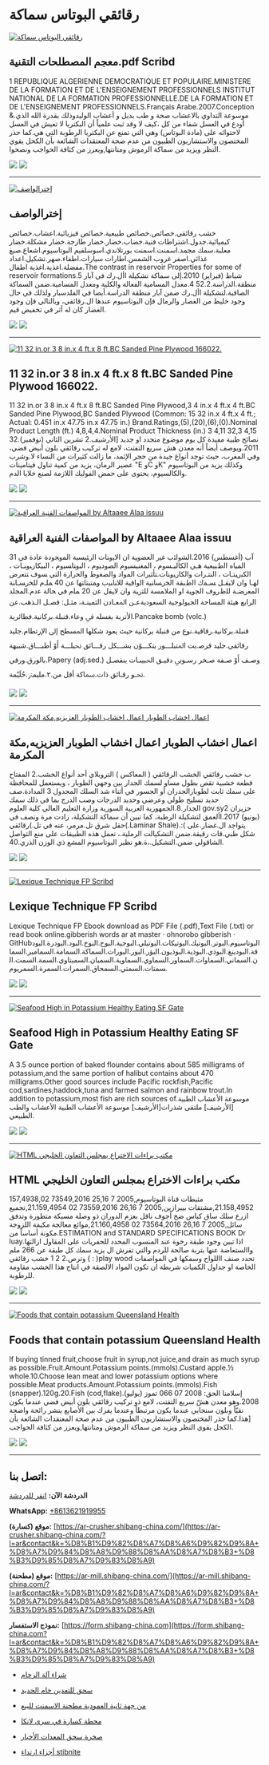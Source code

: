 # رقائقي البوتاس سماكة

<a href="https://swt.shibang-china.com/?l=ar&img&k=%D8%B1%D9%82%D8%A7%D8%A6%D9%82%D9%8A+%D8%A7%D9%84%D8%A8%D9%88%D8%AA%D8%A7%D8%B3+%D8%B3%D9%85%D8%A7%D9%83%D8%A9" target="_blank">![رقائقي البوتاس سماكة](http://static.shibang-china.com/all-800x300/962.jpg)</a>

## معجم المصطلحات التقنية.pdf Scribd
1 REPUBLIQUE ALGERIENNE DEMOCRATIQUE ET POPULAIRE.MINISTERE DE LA FORMATION ET DE L&#39;ENSEIGNEMENT PROFESSIONNELS INSTITUT NATIONAL DE LA FORMATION PROFESSIONNELLE.DE LA FORMATION ET DE L&#39;ENSEIGNEMENT PROFESSIONNELS.Français Arabe.2007.Conception &amp;.موسوعة التداوي بالاعشاب صحة و طب بديل و أعشاب الوليدوذلك بقدرة الله الذي أودع في العسل شفاء من كل ،كيف لا وقد ثبت علمياً أن البكتريا لا تعيش في العسل لاحتوائه على (مادة البوتاس) وهي التي تمنع عن البكتريا الرطوبة التي هي.كما حذر المختصون والاستشاريون الطبيون من عدم صحة المعتقدات الشائعة بأن الكحل يقوي النظر ويزيد من سماكة الرموش ومتانتها,ويعزز من كثافة الحواجب ونصحوا.


<a href="https://whatsapp.shibangsoft.com/WhatsApp.php" target="_blank" title="WhatsApp">![](http://static.shibang-china.com/icon/whatsapp.png)</a> <a href="https://swt.shibang-china.com/?l=ar&icon&k=%D8%B1%D9%82%D8%A7%D8%A6%D9%82%D9%8A+%D8%A7%D9%84%D8%A8%D9%88%D8%AA%D8%A7%D8%B3+%D8%B3%D9%85%D8%A7%D9%83%D8%A9" target="_blank">![](http://static.shibang-china.com/icon/chat-ar.png)</a>

---

<a href="https://swt.shibang-china.com/?l=ar&img&k=%D8%B1%D9%82%D8%A7%D8%A6%D9%82%D9%8A+%D8%A7%D9%84%D8%A8%D9%88%D8%AA%D8%A7%D8%B3+%D8%B3%D9%85%D8%A7%D9%83%D8%A9" target="_blank">![إخترالواصف](http://static.shibang-china.com/all-800x300/716.jpg)</a>

## إخترالواصف
خشب رقائقي.خصائص.خصائص طبيعية.خصائص فيزيائية.اعشاب.خصائص كيميائية.جدول.اشتراطات فنية.خضاب.خضار.خضار طازجة.خضار مشكلة.خضار معلبة.سمك مجمد.اسمنت.اسمنت بورتلاندي.اسوسلفيم البوتاسيوم.اشعاع.صبغ غذائي.اصفر غروب الشمس.اطارات سيارات.اطفاء.صهر.تشكيل.اعداد مفضلة.اغذية.اغذية اطفال.The contrast in reservoir Properties for some of reservoir formations.5 شباط (فبراير) 2010.إلى سماكة تشكيلة األ.رك في آبار منطقة.الدراسة.52.2 4.معدل المسامية الفعالة والكلية ومعدل المسامية.ضمن السماكة الصافية.لتشكيلة األ.رك ضمن آبار منطقة الدراسة.أيضا في الفلدسبار ولذلك في حال وجود خليط من الغضار والرمال فإن البوتاسيوم عندها ال.رقائقي، وبالتالي فإن وجود الغضار كان له أثر في تخفيض قيم.


<a href="https://whatsapp.shibangsoft.com/WhatsApp.php" target="_blank" title="WhatsApp">![](http://static.shibang-china.com/icon/whatsapp.png)</a> <a href="https://swt.shibang-china.com/?l=ar&icon&k=%D8%B1%D9%82%D8%A7%D8%A6%D9%82%D9%8A+%D8%A7%D9%84%D8%A8%D9%88%D8%AA%D8%A7%D8%B3+%D8%B3%D9%85%D8%A7%D9%83%D8%A9" target="_blank">![](http://static.shibang-china.com/icon/chat-ar.png)</a>

---

<a href="https://swt.shibang-china.com/?l=ar&img&k=%D8%B1%D9%82%D8%A7%D8%A6%D9%82%D9%8A+%D8%A7%D9%84%D8%A8%D9%88%D8%AA%D8%A7%D8%B3+%D8%B3%D9%85%D8%A7%D9%83%D8%A9" target="_blank">![11 32 in.or 3 8 in.x 4 ft.x 8 ft.BC Sanded Pine Plywood 166022.](http://static.shibang-china.com/all-800x300/773.jpg)</a>

## 11 32 in.or 3 8 in.x 4 ft.x 8 ft.BC Sanded Pine Plywood 166022.
11 32 in.or 3 8 in.x 4 ft.x 8 ft.BC Sanded Pine Plywood,3 4 in.x 4 ft.x 4 ft.BC Sanded Pine Plywood,BC Sanded Plywood (Common: 15 32 in.x 4 ft.x 4 ft.; Actual: 0.451 in.x 47.75 in.x 47.75 in.) Brand.Ratings,(5),(20),(6),(0).Nominal Product Length (ft.) 4,8,4,4.Nominal Product Thickness (in.) 3 4,11 32,3 4,15 32.نصائح طبية مفيدة كل يوم موضوع متجدد او جديد [الأرشيف.2 تشرين الثاني (نوفمبر) 2011.ويوصف أيضاً أنه معدن هش سريع التفتت، لامع له تركيب رقائقي بلون أبيض فضي، وفي المغرب، حيث توجد أنواع جيدة من حجر الإثمد، ما زالت كثيرات من النساء لا.وشرب عصير الرمان، يزيد من كمية تناول فيتامينات &quot;E وC وK&quot; وكذلك يزيد من البوتاسيوم والكالسيوم، يحتوى على حمض الفوليك اللازمة لصنع خلايا الدم.


<a href="https://whatsapp.shibangsoft.com/WhatsApp.php" target="_blank" title="WhatsApp">![](http://static.shibang-china.com/icon/whatsapp.png)</a> <a href="https://swt.shibang-china.com/?l=ar&icon&k=%D8%B1%D9%82%D8%A7%D8%A6%D9%82%D9%8A+%D8%A7%D9%84%D8%A8%D9%88%D8%AA%D8%A7%D8%B3+%D8%B3%D9%85%D8%A7%D9%83%D8%A9" target="_blank">![](http://static.shibang-china.com/icon/chat-ar.png)</a>

---

<a href="https://swt.shibang-china.com/?l=ar&img&k=%D8%B1%D9%82%D8%A7%D8%A6%D9%82%D9%8A+%D8%A7%D9%84%D8%A8%D9%88%D8%AA%D8%A7%D8%B3+%D8%B3%D9%85%D8%A7%D9%83%D8%A9" target="_blank">![المواصفات الفنية العراقية by Altaaee Alaa issuu](http://static.shibang-china.com/all-800x300/1071.jpg)</a>

## المواصفات الفنية العراقية by Altaaee Alaa issuu
31 آب (أغسطس) 2016.ﺍﻟﺸﻭﺍﺌﺏ ﻏﻴﺭ ﺍﻟﻌﻀﻭﻴﺔ ﺍﻥ ﺍﻻﻴﻭﻨﺎﺕ ﺍﻟﺭﺌﻴﺴﻴﺔ ﺍﻟﻤﻭﺠﻭﺩﺓ ﻋﺎﺩﺓ ﻓﻲ ﺍﻟﻤﻴﺎﻩ ﺍﻟﻁﺒﻴﻌﻴﺔ ﻫـﻲ ﺍﻟﻜﺎﻟﻴـﺴﻭﻡ ، ﺍﻟﻤﻐﻨﻴﺴﻴﻭﻡ ﺍﻟﺼﻭﺩﻴﻭﻡ ، ﺍﻟﺒﻭﺘﺎﺴﻴﻭﻡ ، ﺍﻟﺒﻴﻜﺎﺭﺒﻭﻨـﺎﺕ ، ﺍﻟﻜﺒﺭﻴﺘـﺎﺕ ، ﺍﻟﻨﺘـﺭﺍﺕ ﻭﺍﻟﻜﺎﺭﺒﻭﻨﺎﺕ.ﺘﺄﺜﻴﺭﺍﺕ ﺍﻟﻤﻭﺍﺩ ﻭﺍﻟﻀﻐﻭﻁ ﻭﺍﻟﺤﺭﺍﺭﺓ ﺍﻟﺘﻲ ﺴﻭﻑ ﺘﺘﻌﺭﺽ ﻟﻬـﺎ ﻭﺍﻥ ﻻﻴﻘـل ﺴـﻤﻙ ﺍﻟﻁﺒﻘﺔ ﺍﻟﺨﺭﺴﺎﻨﻴﺔ ﺍﻟﻭﺍﻗﻴﺔ ﻟﻼﻨﺎﺒﻴﺏ ﻭﻤﺘﺒﺘﺎﺘﻬﺎ ﻋﻥ 40 ﻤﻠـﻡ ﻟﻠﺨﺭﺴـﺎﻨﺔ ﺍﻟﻤﻌﺭﻀـﺔ ﻟﻠﻅﺭﻭﻑ ﺍﻟﺠﻭﻴﺔ ﺍﻭ ﺍﻟﻤﻼﻤﺴﺔ ﻟﻠﺘﺭﺒﺔ ﻭﺍﻥ ﻻﻴﻘل ﻋﻥ 20 ﻤﻠﻡ ﻓﻲ ﺤﺎﻟﺔ ﻋﺩﻡ.المجلد الرابع هيئة المساحة الجيولوجية السعوديةﻋـﻦ اﳌﻌـﺎدن اﻟﺜﻤﻴﻨـﺔ، ﻣﺜـﻞ: ﻓﺼـﻞ اﻟـﺬﻫﺐ.ﻋﻦ اﻷﺗﺮﺑﺔ ﺑﻐﺴﻠﻪ ﰲ وﻋﺎء.ﻗﻨﺒﻠﺔ.ﺑﺮﻛﺎﻧﻴﺔ.ﻓﻄﺎﺋﺮﻳﺔ.Pancake bomb (volc.) ﻗﻨﺒﻠﺔ.ﺑﺮﻛﺎﻧﻴﺔ.رﻗﺎﻗﻴﺔ.ﻧﻮع ﻣﻦ ﻗﻨﺒﻠﺔ ﺑﺮﻛﺎﻧﻴﺔ ﺣﻴﺚ ﻳﻌﻮد ﺷﻜﻠﻬﺎ اﳌﺴﻄﺢ إﱃ اﻹرﺗﻄﺎم.ﺟﻠﻴﺪ رﻗﺎﺋﻘﻲ.ﺟﻠﻴﺪ ﻗﺮﺻ.ﻳﺖ اﳌﺘﺒﻠـــﻮر ﻳﺘﻜـــﻮّن ﺑﺸـــﻜﻞ رﻗـــﺎﺋﻖ ﳓﻴﻠـــﺔ أَوْ أﻃﺒـــﺎق.ﺷﺒﻴﻬﺔ ﺑﺎﻟﻮرق.ورﻗﻲ.Papery (adj.sed.) وﺻـﻒ أَوْ ﺻـﻔﺔ ﺻـﺨﺮ رﺳـﻮﰊ دﻗﻴـﻖ اﳊﺒﻴﺒـﺎت ﻳﻨﻔﺼـﻞ ﳓـﻮ رﻗـﺎﺋﻖ ذات.ﲰﺎﻛﺔ أﻗﻞ ﻣﻦ.٢.ﻣﻠﻴﻤﱰ.ﺣُﻠَﻴْﻤﺔ.


<a href="https://whatsapp.shibangsoft.com/WhatsApp.php" target="_blank" title="WhatsApp">![](http://static.shibang-china.com/icon/whatsapp.png)</a> <a href="https://swt.shibang-china.com/?l=ar&icon&k=%D8%B1%D9%82%D8%A7%D8%A6%D9%82%D9%8A+%D8%A7%D9%84%D8%A8%D9%88%D8%AA%D8%A7%D8%B3+%D8%B3%D9%85%D8%A7%D9%83%D8%A9" target="_blank">![](http://static.shibang-china.com/icon/chat-ar.png)</a>

---

<a href="https://swt.shibang-china.com/?l=ar&img&k=%D8%B1%D9%82%D8%A7%D8%A6%D9%82%D9%8A+%D8%A7%D9%84%D8%A8%D9%88%D8%AA%D8%A7%D8%B3+%D8%B3%D9%85%D8%A7%D9%83%D8%A9" target="_blank">![اعمال اخشاب الطوبار اعمال اخشاب الطوبار العزيزيه,مكة المكرمة](http://static.shibang-china.com/all-800x300/516.jpg)</a>

## اعمال اخشاب الطوبار اعمال اخشاب الطوبار العزيزيه,مكة المكرمة
ب خشب رقائقي الخشب الرقائقي ( المعاكس ) التروبلاي أحد أنواع الخشب.2 المفتاح قطعة خشبية تقص بطول مساو لسمك الجدار بين وجهي الطوبار ، ويستعمل للمحافظة على سمك ثابت لطوبارالجدران أو الجسور في أثناء شد السلك المجدول 3 المدادة.صف حديد تسليح طولي وعرضي وحديد الدرجات وصب الدرج بما في ذلك سمك الجدار.8.الجمهورية العربية السورية وزارة التعليم العالي كلية العلوم gov.sy2 حزيران (يونيو) 2017.األعمق لتشكيلة الرطبة، كما تبين أن سماكة التشكيلة، زادت مرة ونصف في حقل شرق تل.مرمر، عنه في تل.)رقائقي(.Laminar Shale).:( يتواجد ال.غضار.على شكل طبي.قات رقيقة.ضمن التشكيالت الرملية.، تعمل هذه الطبيقات على منع التواصل الشاقولي ضمن.التشكيل.،ة.هو نظير البوتاسيوم المشع ذي الوزن الذري.40.


<a href="https://whatsapp.shibangsoft.com/WhatsApp.php" target="_blank" title="WhatsApp">![](http://static.shibang-china.com/icon/whatsapp.png)</a> <a href="https://swt.shibang-china.com/?l=ar&icon&k=%D8%B1%D9%82%D8%A7%D8%A6%D9%82%D9%8A+%D8%A7%D9%84%D8%A8%D9%88%D8%AA%D8%A7%D8%B3+%D8%B3%D9%85%D8%A7%D9%83%D8%A9" target="_blank">![](http://static.shibang-china.com/icon/chat-ar.png)</a>

---

<a href="https://swt.shibang-china.com/?l=ar&img&k=%D8%B1%D9%82%D8%A7%D8%A6%D9%82%D9%8A+%D8%A7%D9%84%D8%A8%D9%88%D8%AA%D8%A7%D8%B3+%D8%B3%D9%85%D8%A7%D9%83%D8%A9" target="_blank">![Lexique Technique FP Scribd](http://static.shibang-china.com/all-800x300/506.jpg)</a>

## Lexique Technique FP Scribd
Lexique Technique FP Ebook download as PDF File (.pdf),Text File (.txt) or read book online.gibberish words ar at master · ohnorobo gibberish · GitHubالبوتاسيوم.البوتر.البوتيك.البوتيكات.البوتيلي.البوجية.البوح.البوخ.البود.البودرة.البودقة.البودينغ.البوذي.البوذية.البوذيون.البؤر.البور.البورات.السماكة.السمامة.السمامير.السمان.السماني.السماوات.السماور.السماوي.السماوية.السمبان.السمبتاوي.السمة.السمت.السمتات.السمتي.السمحاق.السمرات.السمرة.السمريوم.


<a href="https://whatsapp.shibangsoft.com/WhatsApp.php" target="_blank" title="WhatsApp">![](http://static.shibang-china.com/icon/whatsapp.png)</a> <a href="https://swt.shibang-china.com/?l=ar&icon&k=%D8%B1%D9%82%D8%A7%D8%A6%D9%82%D9%8A+%D8%A7%D9%84%D8%A8%D9%88%D8%AA%D8%A7%D8%B3+%D8%B3%D9%85%D8%A7%D9%83%D8%A9" target="_blank">![](http://static.shibang-china.com/icon/chat-ar.png)</a>

---

<a href="https://swt.shibang-china.com/?l=ar&img&k=%D8%B1%D9%82%D8%A7%D8%A6%D9%82%D9%8A+%D8%A7%D9%84%D8%A8%D9%88%D8%AA%D8%A7%D8%B3+%D8%B3%D9%85%D8%A7%D9%83%D8%A9" target="_blank">![Seafood High in Potassium Healthy Eating SF Gate](http://static.shibang-china.com/all-800x300/1297.jpg)</a>

## Seafood High in Potassium Healthy Eating SF Gate
A 3.5 ounce portion of baked flounder contains about 585 milligrams of potassium,and the same portion of halibut contains about 470 milligrams.Other good sources include Pacific rockfish,Pacific cod,sardines,haddock,tuna and farmed salmon and rainbow trout.In addition to potassium,most fish are rich sources of.موسوعة الأعشاب الطبية [الأرشيف] ملتقى شذرات[الأرشيف] موسوعة الأعشاب الطبية الأعشاب والطب الطبيعي.


<a href="https://whatsapp.shibangsoft.com/WhatsApp.php" target="_blank" title="WhatsApp">![](http://static.shibang-china.com/icon/whatsapp.png)</a> <a href="https://swt.shibang-china.com/?l=ar&icon&k=%D8%B1%D9%82%D8%A7%D8%A6%D9%82%D9%8A+%D8%A7%D9%84%D8%A8%D9%88%D8%AA%D8%A7%D8%B3+%D8%B3%D9%85%D8%A7%D9%83%D8%A9" target="_blank">![](http://static.shibang-china.com/icon/chat-ar.png)</a>

---

<a href="https://swt.shibang-china.com/?l=ar&img&k=%D8%B1%D9%82%D8%A7%D8%A6%D9%82%D9%8A+%D8%A7%D9%84%D8%A8%D9%88%D8%AA%D8%A7%D8%B3+%D8%B3%D9%85%D8%A7%D9%83%D8%A9" target="_blank">![HTML مكتب براءات الاختراع بمجلس التعاون الخليجي](http://static.shibang-china.com/all-800x300/1216.jpg)</a>

## HTML مكتب براءات الاختراع بمجلس التعاون الخليجي
157,4938,مثبطات قناة البوتاسيوم,2005 7 25,16 73549,2016 02 21.158,4952,مشتقات بيبرازين,2005 7 26,16 73559,2016 02 21.159,4954,تجميع ازرع سلك ساق كباس ضخ أجوف ناقل بعزم الدوران ذو وصلة مسيكة متطورة وتدفق سائل,2005 7 26,16 73564,2016 02 21.160,4958,موائع معالجة مكيفة اللزوجة مكونة أساساً من.ESTIMATION and STANDARD SPECIFICATIONS BOOK Dr luay.اذا تبين وجود طبقة رخوة عند المنسوب المحدد للحفريات على المقاول ازالتها واالستعاضة عنها بتربة صالحة للردم والتي تفرش ال يزيد سمك كل طبقة عن 266 ملم وترص.2 2 1 خشب رقائقي ( : )play wood تحدد صنف االلواح وسمكها في المواصفات الخاصة او جداول الكميات شريطة ان تكون المواد الالصقة في انتاج هذا الخشب مقاومة للرطوبة.


<a href="https://whatsapp.shibangsoft.com/WhatsApp.php" target="_blank" title="WhatsApp">![](http://static.shibang-china.com/icon/whatsapp.png)</a> <a href="https://swt.shibang-china.com/?l=ar&icon&k=%D8%B1%D9%82%D8%A7%D8%A6%D9%82%D9%8A+%D8%A7%D9%84%D8%A8%D9%88%D8%AA%D8%A7%D8%B3+%D8%B3%D9%85%D8%A7%D9%83%D8%A9" target="_blank">![](http://static.shibang-china.com/icon/chat-ar.png)</a>

---

<a href="https://swt.shibang-china.com/?l=ar&img&k=%D8%B1%D9%82%D8%A7%D8%A6%D9%82%D9%8A+%D8%A7%D9%84%D8%A8%D9%88%D8%AA%D8%A7%D8%B3+%D8%B3%D9%85%D8%A7%D9%83%D8%A9" target="_blank">![Foods that contain potassium Queensland Health](http://static.shibang-china.com/all-800x300/1356.jpg)</a>

## Foods that contain potassium Queensland Health
If buying tinned fruit,choose fruit in syrup,not juice,and drain as much syrup as possible.Fruit.Amount.Potassium points.(mmols).Custard apple.½ whole.10.Choose lean meat and lower potassium options where possible.Meat products.Amount.Potassium points.(mmols).Fish (snapper).120g.20.Fish (cod,flake).إسلامنا الحق: 2008 07 066 تموز (يوليو) 2008.وهو معدن هشّ سريع التفتت، لامع ذو تركيب رقائقي بلون أبيض فضي عندما يكون نقيّاً وبلون سنجابي عندما يكون مرتبطاً وعندما يفرك بين الأصابع ينشر رائحة واضحة [هذا.كما حذر المختصون والاستشاريون الطبيون من عدم صحة المعتقدات الشائعة بأن الكحل يقوي النظر ويزيد من سماكة الرموش ومتانتها,ويعزز من كثافة الحواجب.


<a href="https://whatsapp.shibangsoft.com/WhatsApp.php" target="_blank" title="WhatsApp">![](http://static.shibang-china.com/icon/whatsapp.png)</a> <a href="https://swt.shibang-china.com/?l=ar&icon&k=%D8%B1%D9%82%D8%A7%D8%A6%D9%82%D9%8A+%D8%A7%D9%84%D8%A8%D9%88%D8%AA%D8%A7%D8%B3+%D8%B3%D9%85%D8%A7%D9%83%D8%A9" target="_blank">![](http://static.shibang-china.com/icon/chat-ar.png)</a>

---
## اتصل بنا:

**الدردشة الآن:** [انقر للدردشة](https://swt.shibang-china.com?l=ar&contact&k=%D8%B1%D9%82%D8%A7%D8%A6%D9%82%D9%8A+%D8%A7%D9%84%D8%A8%D9%88%D8%AA%D8%A7%D8%B3+%D8%B3%D9%85%D8%A7%D9%83%D8%A9)

**WhatsApp:**  [+8613621919955](https://whatsapp.shibangsoft.com/WhatsApp.php)

**موقع (كسارة):** [https://ar-crusher.shibang-china.com/](https://ar-crusher.shibang-china.com/?l=ar&contact&k=%D8%B1%D9%82%D8%A7%D8%A6%D9%82%D9%8A+%D8%A7%D9%84%D8%A8%D9%88%D8%AA%D8%A7%D8%B3+%D8%B3%D9%85%D8%A7%D9%83%D8%A9)

**موقع (مطحنة):** [https://ar-mill.shibang-china.com/](https://ar-mill.shibang-china.com/?l=ar&contact&k=%D8%B1%D9%82%D8%A7%D8%A6%D9%82%D9%8A+%D8%A7%D9%84%D8%A8%D9%88%D8%AA%D8%A7%D8%B3+%D8%B3%D9%85%D8%A7%D9%83%D8%A9)

**نموذج الاستفسار:** [https://form.shibang-china.com](https://form.shibang-china.com?l=ar&contact&k=%D8%B1%D9%82%D8%A7%D8%A6%D9%82%D9%8A+%D8%A7%D9%84%D8%A8%D9%88%D8%AA%D8%A7%D8%B3+%D8%B3%D9%85%D8%A7%D9%83%D8%A9)

* [شراء آلة الرخام](../25/%D8%B4%D8%B1%D8%A7%D8%A1%20%D8%A2%D9%84%D8%A9%20%D8%A7%D9%84%D8%B1%D8%AE%D8%A7%D9%85.md)

* [سحق للتعدين خام الحديد](../25/%D8%B3%D8%AD%D9%82%20%D9%84%D9%84%D8%AA%D8%B9%D8%AF%D9%8A%D9%86%20%D8%AE%D8%A7%D9%85%20%D8%A7%D9%84%D8%AD%D8%AF%D9%8A%D8%AF.md)

* [من جهة ثانية العمودية مطحنة الاسمنت للبيع](../25/%D9%85%D9%86%20%D8%AC%D9%87%D8%A9%20%D8%AB%D8%A7%D9%86%D9%8A%D8%A9%20%D8%A7%D9%84%D8%B9%D9%85%D9%88%D8%AF%D9%8A%D8%A9%20%D9%85%D8%B7%D8%AD%D9%86%D8%A9%20%D8%A7%D9%84%D8%A7%D8%B3%D9%85%D9%86%D8%AA%20%D9%84%D9%84%D8%A8%D9%8A%D8%B9.md)

* [محطة كسارة في سري لانكا](../25/%D9%85%D8%AD%D8%B7%D8%A9%20%D9%83%D8%B3%D8%A7%D8%B1%D8%A9%20%D9%81%D9%8A%20%D8%B3%D8%B1%D9%8A%20%D9%84%D8%A7%D9%86%D9%83%D8%A7.md)

* [صخرة سحق المعدات الأخبار](../24/%D8%B5%D8%AE%D8%B1%D8%A9%20%D8%B3%D8%AD%D9%82%20%D8%A7%D9%84%D9%85%D8%B9%D8%AF%D8%A7%D8%AA%20%D8%A7%D9%84%D8%A3%D8%AE%D8%A8%D8%A7%D8%B1.md)

* [أجزاء ارتداء stibnite](../25/%D8%A3%D8%AC%D8%B2%D8%A7%D8%A1%20%D8%A7%D8%B1%D8%AA%D8%AF%D8%A7%D8%A1%20stibnite.md)